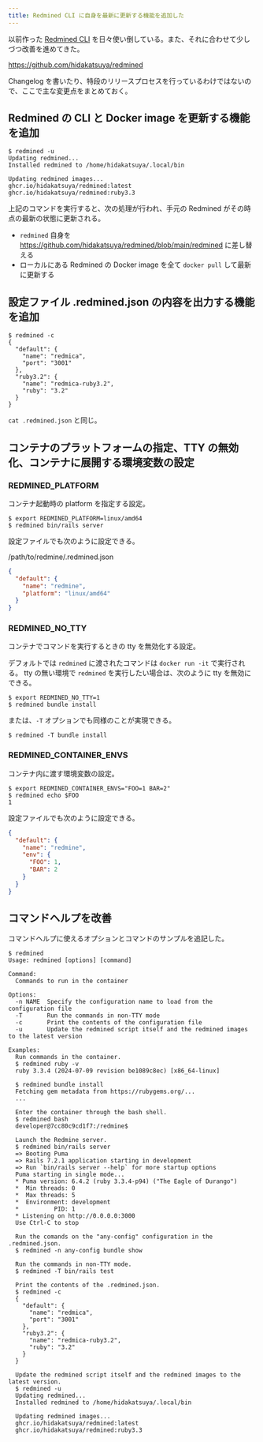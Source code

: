 ```yaml
---
title: Redmined CLI に自身を最新に更新する機能を追加した
---
```


以前作った [Redmined CLI](https://github.com/hidakatsuya/redmined) を日々使い倒している。また、それに合わせて少しづつ改善を進めてきた。

https://github.com/hidakatsuya/redmined

Changelog を書いたり、特段のリリースプロセスを行っているわけではないので、ここで主な変更点をまとめておく。

## Redmined の CLI と Docker image を更新する機能を追加

```
$ redmined -u
Updating redmined...
Installed redmined to /home/hidakatsuya/.local/bin

Updating redmined images...
ghcr.io/hidakatsuya/redmined:latest
ghcr.io/hidakatsuya/redmined:ruby3.3
```

上記のコマンドを実行すると、次の処理が行われ、手元の Redmined がその時点の最新の状態に更新される。

* `redmined` 自身を https://github.com/hidakatsuya/redmined/blob/main/redmined に差し替える
* ローカルにある Redmined の Docker image を全て `docker pull` して最新に更新する

## 設定ファイル .redmined.json の内容を出力する機能を追加

```
$ redmined -c
{
  "default": {
    "name": "redmica",
    "port": "3001"
  },
  "ruby3.2": {
    "name": "redmica-ruby3.2",
    "ruby": "3.2"
  }
}
```

`cat .redmined.json` と同じ。

## コンテナのプラットフォームの指定、TTY の無効化、コンテナに展開する環境変数の設定

### REDMINED_PLATFORM

コンテナ起動時の platform を指定する設定。

```
$ export REDMINED_PLATFORM=linux/amd64
$ redmined bin/rails server
```

設定ファイルでも次のように設定できる。

/path/to/redmine/.redmined.json
```json
{
  "default": {
    "name": "redmine",
    "platform": "linux/amd64"
  }
}
```

### REDMINED_NO_TTY

コンテナでコマンドを実行するときの tty を無効化する設定。

デフォルトでは `redmined` に渡されたコマンドは `docker run -it` で実行される。
tty の無い環境で `redmined` を実行したい場合は、次のように tty を無効にできる。

```
$ export REDMINED_NO_TTY=1
$ redmined bundle install
```

または、`-T` オプションでも同様のことが実現できる。
```
$ redmined -T bundle install
```

### REDMINED_CONTAINER_ENVS

コンテナ内に渡す環境変数の設定。

```
$ export REDMINED_CONTAINER_ENVS="FOO=1 BAR=2"
$ redmined echo $FOO
1
```

設定ファイルでも次のように設定できる。

```json
{
  "default": {
    "name": "redmine",
    "env": {
      "FOO": 1,
      "BAR": 2
    }
  }
}
```

## コマンドヘルプを改善

コマンドヘルプに使えるオプションとコマンドのサンプルを追記した。

```
$ redmined
Usage: redmined [options] [command]

Command:
  Commands to run in the container

Options:
  -n NAME  Specify the configuration name to load from the configuration file
  -T       Run the commands in non-TTY mode
  -c       Print the contents of the configuration file
  -u       Update the redmined script itself and the redmined images to the latest version

Examples:
  Run commands in the container.
  $ redmined ruby -v
  ruby 3.3.4 (2024-07-09 revision be1089c8ec) [x86_64-linux]

  $ redmined bundle install
  Fetching gem metadata from https://rubygems.org/...
  ...

  Enter the container through the bash shell.
  $ redmined bash
  developer@7cc80c9cd1f7:/redmine$

  Launch the Redmine server.
  $ redmined bin/rails server
  => Booting Puma
  => Rails 7.2.1 application starting in development
  => Run `bin/rails server --help` for more startup options
  Puma starting in single mode...
  * Puma version: 6.4.2 (ruby 3.3.4-p94) ("The Eagle of Durango")
  *  Min threads: 0
  *  Max threads: 5
  *  Environment: development
  *          PID: 1
  * Listening on http://0.0.0.0:3000
  Use Ctrl-C to stop

  Run the comands on the "any-config" configuration in the .redmined.json.
  $ redmined -n any-config bundle show

  Run the commands in non-TTY mode.
  $ redmined -T bin/rails test

  Print the contents of the .redmined.json.
  $ redmined -c
  {
    "default": {
      "name": "redmica",
      "port": "3001"
    },
    "ruby3.2": {
      "name": "redmica-ruby3.2",
      "ruby": "3.2"
    }
  }

  Update the redmined script itself and the redmined images to the latest version.
  $ redmined -u
  Updating redmined...
  Installed redmined to /home/hidakatsuya/.local/bin

  Updating redmined images...
  ghcr.io/hidakatsuya/redmined:latest
  ghcr.io/hidakatsuya/redmined:ruby3.3
```
